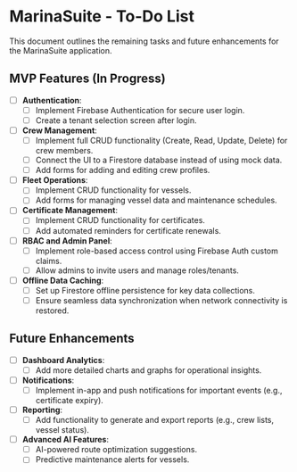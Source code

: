 # MarinaSuite - To-Do List

This document outlines the remaining tasks and future enhancements for the MarinaSuite application.

## MVP Features (In Progress)

-   [ ] **Authentication**:
    -   [ ] Implement Firebase Authentication for secure user login.
    -   [ ] Create a tenant selection screen after login.
-   [ ] **Crew Management**:
    -   [ ] Implement full CRUD functionality (Create, Read, Update, Delete) for crew members.
    -   [ ] Connect the UI to a Firestore database instead of using mock data.
    -   [ ] Add forms for adding and editing crew profiles.
-   [ ] **Fleet Operations**:
    -   [ ] Implement CRUD functionality for vessels.
    -   [ ] Add forms for managing vessel data and maintenance schedules.
-   [ ] **Certificate Management**:
    -   [ ] Implement CRUD functionality for certificates.
    -   [ ] Add automated reminders for certificate renewals.
-   [ ] **RBAC and Admin Panel**:
    -   [ ] Implement role-based access control using Firebase Auth custom claims.
    -   [ ] Allow admins to invite users and manage roles/tenants.
-   [ ] **Offline Data Caching**:
    -   [ ] Set up Firestore offline persistence for key data collections.
    -   [ ] Ensure seamless data synchronization when network connectivity is restored.

## Future Enhancements

-   [ ] **Dashboard Analytics**:
    -   [ ] Add more detailed charts and graphs for operational insights.
-   [ ] **Notifications**:
    -   [ ] Implement in-app and push notifications for important events (e.g., certificate expiry).
-   [ ] **Reporting**:
    -   [ ] Add functionality to generate and export reports (e.g., crew lists, vessel status).
-   [ ] **Advanced AI Features**:
    -   [ ] AI-powered route optimization suggestions.
    -   [ ] Predictive maintenance alerts for vessels.
